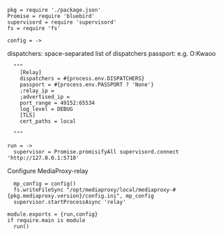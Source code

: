     pkg = require './package.json'
    Promise = require 'bluebird'
    supervisord = require 'supervisord'
    fs = require 'fs'

    config = ->

dispatchers: space-separated list of dispatchers
passport: e.g. O:Kwaoo

      """
        [Relay]
        dispatchers = #{process.env.DISPATCHERS}
        passport = #{process.env.PASSPORT ? 'None'}
        ;relay_ip =
        ;advertised_ip =
        port_range = 49152:65534
        log_level = DEBUG
        [TLS]
        cert_paths = local

      """

    run = ->
      supervisor = Promise.promisifyAll supervisord.connect 'http://127.0.0.1:5710'

Configure MediaProxy-relay

      mp_config = config()
      fs.writeFileSync "/opt/mediaproxy/local/mediaproxy-#{pkg.mediaproxy.version}/config.ini", mp_config
      supervisor.startProcessAsync 'relay'

    module.exports = {run,config}
    if require.main is module
      run()

